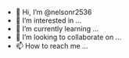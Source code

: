 - 👋 Hi, I’m @nelsonr2536
- 👀 I’m interested in ...
- 🌱 I’m currently learning ...
- 💞️ I’m looking to collaborate on ...
- 📫 How to reach me ...

<!---
nelsonr2536/nelsonr2536 is a ✨ special ✨ repository because its `README.md` (this file) appears on your GitHub profile.
You can click the Preview link to take a look at your changes.
--->
